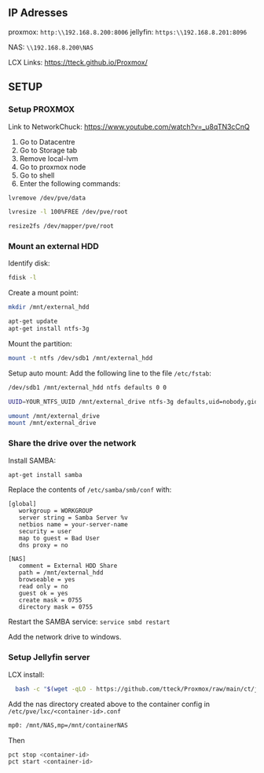 ## IP Adresses
proxmox: `http:\\192.168.8.200:8006`
jellyfin: `https:\\192.168.8.201:8096`

NAS: `\\192.168.8.200\NAS`

LCX Links: https://tteck.github.io/Proxmox/
## SETUP

### Setup PROXMOX
Link to NetworkChuck: https://www.youtube.com/watch?v=_u8qTN3cCnQ

1) Go to Datacentre
2) Go to Storage tab
3) Remove local-lvm
4) Go to proxmox node
5) Go to shell
6) Enter the following commands:
```bash
lvremove /dev/pve/data
```
```bash
lvresize -l 100%FREE /dev/pve/root
```
```bash
resize2fs /dev/mapper/pve/root
```
### Mount an external HDD

Identify disk: 
```bash
fdisk -l
```

Create a mount point:
```bash
mkdir /mnt/external_hdd
```

```bash
apt-get update
apt-get install ntfs-3g
```

Mount the partition:
```bash
mount -t ntfs /dev/sdb1 /mnt/external_hdd
```

Setup auto mount:
Add the following line to the file `/etc/fstab`:
```bash
/dev/sdb1 /mnt/external_hdd ntfs defaults 0 0
```

```bash
UUID=YOUR_NTFS_UUID /mnt/external_drive ntfs-3g defaults,uid=nobody,gid=nogroup,umask=000 0 0
```

```bash
umount /mnt/external_drive
mount /mnt/external_drive
```

### Share the drive over the network
Install SAMBA:
```bash
apt-get install samba
```

Replace the contents of `/etc/samba/smb/conf` with:
```text
[global]
   workgroup = WORKGROUP
   server string = Samba Server %v
   netbios name = your-server-name
   security = user
   map to guest = Bad User
   dns proxy = no

[NAS]
   comment = External HDD Share
   path = /mnt/external_hdd
   browseable = yes
   read only = no
   guest ok = yes
   create mask = 0755
   directory mask = 0755
```

Restart the SAMBA service:
`service smbd restart`

Add the network drive to windows.

### Setup Jellyfin server

LCX install:
```bash
  bash -c "$(wget -qLO - https://github.com/tteck/Proxmox/raw/main/ct/jellyfin.sh)"
```

Add the nas directory created above to the container config in `/etc/pve/lxc/<container-id>.conf`
```bash
mp0: /mnt/NAS,mp=/mnt/containerNAS
```
Then

```bash
pct stop <container-id>
pct start <container-id>
```

